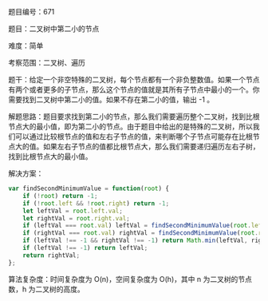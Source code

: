 题目编号：671

题目：二叉树中第二小的节点

难度：简单

考察范围：二叉树、遍历

题干：给定一个非空特殊的二叉树，每个节点都有一个非负整数值。如果一个节点有两个或者更多的子节点，那么这个节点的值就是其所有子节点中最小的一个。你需要找到二叉树中第二小的值。如果不存在第二小的值，输出 -1 。

解题思路：题目要求找到第二小的节点，那么我们需要遍历整个二叉树，找到比根节点大的最小值，即为第二小的节点。由于题目中给出的是特殊的二叉树，所以我们可以通过比较根节点的值和左右子节点的值，来判断哪个子节点可能存在比根节点大的值。如果左右子节点的值都比根节点大，那么我们需要递归遍历左右子树，找到比根节点大的最小值。

解决方案：

```javascript
var findSecondMinimumValue = function(root) {
    if (!root) return -1;
    if (!root.left && !root.right) return -1;
    let leftVal = root.left.val;
    let rightVal = root.right.val;
    if (leftVal === root.val) leftVal = findSecondMinimumValue(root.left);
    if (rightVal === root.val) rightVal = findSecondMinimumValue(root.right);
    if (leftVal !== -1 && rightVal !== -1) return Math.min(leftVal, rightVal);
    if (leftVal !== -1) return leftVal;
    return rightVal;
};
```

算法复杂度：时间复杂度为 O(n)，空间复杂度为 O(h)，其中 n 为二叉树的节点数，h 为二叉树的高度。